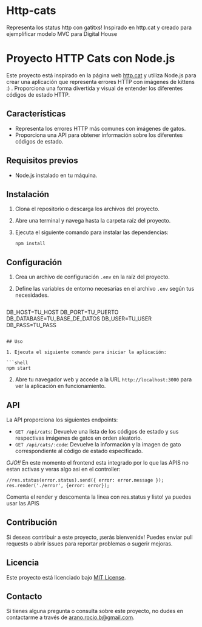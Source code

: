# Http-cats
Representa los status http con gatitxs! Inspirado en http.cat y creado para ejemplificar modelo MVC para Digital House

# Proyecto HTTP Cats con Node.js

Este proyecto está inspirado en la página web [http.cat](https://http.cat) y utiliza Node.js para crear una aplicación que representa errores HTTP con imágenes de kittens :) . Proporciona una forma divertida y visual de entender los diferentes códigos de estado HTTP.

## Características

- Representa los errores HTTP más comunes con imágenes de gatos.
- Proporciona una API para obtener información sobre los diferentes códigos de estado.

## Requisitos previos

- Node.js instalado en tu máquina.

## Instalación

1. Clona el repositorio o descarga los archivos del proyecto.
2. Abre una terminal y navega hasta la carpeta raíz del proyecto.
3. Ejecuta el siguiente comando para instalar las dependencias:

   ```shell
   npm install
   ```

## Configuración

1. Crea un archivo de configuración `.env` en la raíz del proyecto.
2. Define las variables de entorno necesarias en el archivo `.env` según tus necesidades.

   ```plaintext
  DB_HOST=TU_HOST
  DB_PORT=TU_PUERTO
  DB_DATABASE=TU_BASE_DE_DATOS
  DB_USER=TU_USER
  DB_PASS=TU_PASS
   ```

## Uso

1. Ejecuta el siguiente comando para iniciar la aplicación:

   ```shell
   npm start
   ```

2. Abre tu navegador web y accede a la URL `http://localhost:3000` para ver la aplicación en funcionamiento.

## API

La API proporciona los siguientes endpoints:


- `GET /api/cats`: Devuelve una lista de los códigos de estado y sus respectivas imágenes de gatos en orden aleatorio.
- `GET /api/cats/:code`: Devuelve la información y la imagen de gato correspondiente al código de estado especificado.

*OJO!!* En este momento el frontend esta integrado por lo que las APIS no estan activas y veras algo asi en el controller: 
```
//res.status(error.status).send({ error: error.message });  
res.render('./error', {error: error});
```
Comenta el render y descomenta la linea con res.status y listo! ya puedes usar las APIS

## Contribución

Si deseas contribuir a este proyecto, ¡serás bienvenidx! Puedes enviar pull requests o abrir issues para reportar problemas o sugerir mejoras.

## Licencia

Este proyecto está licenciado bajo [MIT License](https://opensource.org/licenses/MIT).

## Contacto

Si tienes alguna pregunta o consulta sobre este proyecto, no dudes en contactarme a través de [arano.rocio.b@gmail.com](arano.rocio.b@gmail.com).
